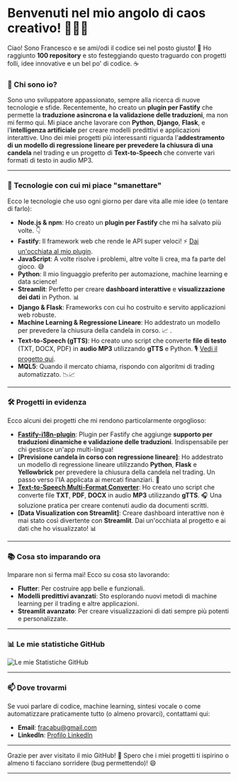 # Benvenuti nel mio angolo di caos creativo! 🎉👨‍💻

Ciao! Sono Francesco e se ami/odi il codice sei nel posto giusto! 🚀 Ho raggiunto **100 repository** e sto festeggiando questo traguardo con progetti folli, idee innovative e un bel po' di codice. ☕️

### 🌟 Chi sono io?
Sono uno sviluppatore appassionato, sempre alla ricerca di nuove tecnologie e sfide. Recentemente, ho creato un **plugin per Fastify** che permette la **traduzione asincrona e la validazione delle traduzioni**, ma non mi fermo qui. Mi piace anche lavorare con **Python**, **Django**, **Flask**, e l'**intelligenza artificiale** per creare modelli predittivi e applicazioni interattive. Uno dei miei progetti più interessanti riguarda l'**addestramento di un modello di regressione lineare per prevedere la chiusura di una candela** nel trading e un progetto di **Text-to-Speech** che converte vari formati di testo in audio MP3.

---

### 🔧 Tecnologie con cui mi piace "smanettare"

Ecco le tecnologie che uso ogni giorno per dare vita alle mie idee (o tentare di farlo):

- **Node.js & npm**: Ho creato un **plugin per Fastify** che mi ha salvato più volte. 👇
- **Fastify**: Il framework web che rende le API super veloci! ⚡️ [Dai un'occhiata al mio plugin](https://github.com/fracabu/fastify-i18n-plugin).
- **JavaScript**: A volte risolve i problemi, altre volte li crea, ma fa parte del gioco. 😅
- **Python**: Il mio linguaggio preferito per automazione, machine learning e data science!
- **Streamlit**: Perfetto per creare **dashboard interattive** e **visualizzazione dei dati** in Python. 📊
- **Django & Flask**: Frameworks con cui ho costruito e servito applicazioni web robuste.
- **Machine Learning & Regressione Lineare**: Ho addestrato un modello per prevedere la chiusura della candela in corso. 📈 .
- **Text-to-Speech (gTTS)**: Ho creato uno script che converte **file di testo** (TXT, DOCX, PDF) in **audio MP3** utilizzando **gTTS** e Python. 🎙️ [Vedi il progetto qui]([link-al-progetto-text-to-speech](https://github.com/fracabu/TextToSpeechProject)).
- **MQL5**: Quando il mercato chiama, rispondo con algoritmi di trading automatizzato. 📉📈

---

### 🛠️ Progetti in evidenza

Ecco alcuni dei progetti che mi rendono particolarmente orgoglioso:

- **[Fastify-i18n-plugin](https://github.com/fracabu/fastify-i18n-plugin)**: Plugin per Fastify che aggiunge **supporto per traduzioni dinamiche e validazione delle traduzioni**. Indispensabile per chi gestisce un'app multi-lingua!
- **[Previsione candela in corso con regressione lineare]**: Ho addestrato un modello di regressione lineare utilizzando **Python**, **Flask** e **Yellowbrick** per prevedere la chiusura della candela nel trading. Un passo verso l'IA applicata ai mercati finanziari. 🚀
- **[Text-to-Speech Multi-Format Converter]([link-al-progetto-text-to-speech](https://github.com/fracabu/TextToSpeechProject))**: Ho creato uno script che converte file **TXT**, **PDF**, **DOCX** in audio **MP3** utilizzando **gTTS**. 🎧 Una soluzione pratica per creare contenuti audio da documenti scritti.
- **[Data Visualization con Streamlit]**: Creare dashboard interattive non è mai stato così divertente con **Streamlit**. Dai un'occhiata al progetto e ai dati che ho visualizzato! 📊

---

### 📚 Cosa sto imparando ora

Imparare non si ferma mai! Ecco su cosa sto lavorando:

- **Flutter**: Per costruire app belle e funzionali.
- **Modelli predittivi avanzati**: Sto esplorando nuovi metodi di machine learning per il trading e altre applicazioni.
- **Streamlit avanzato**: Per creare visualizzazioni di dati sempre più potenti e personalizzate.

---

### 📊 Le mie statistiche GitHub

![Le mie Statistiche GitHub](https://github-readme-stats.vercel.app/api?username=fracabu&show_icons=true&theme=dark)

---

### 📫 Dove trovarmi

Se vuoi parlare di codice, machine learning, sintesi vocale o come automatizzare praticamente tutto (o almeno provarci), contattami qui:

- **Email**: fracabu@gmail.com
- **LinkedIn**: [Profilo LinkedIn](https://linkedin.com/in/francesco-~-capurso-5801031a9/)

---

Grazie per aver visitato il mio GitHub! 🎉 Spero che i miei progetti ti ispirino o almeno ti facciano sorridere (bug permettendo)! 😄

---
